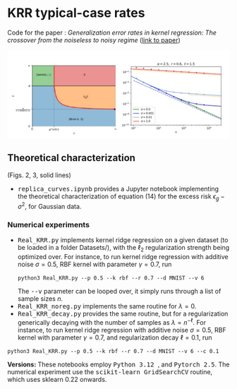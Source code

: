 # KRR typical-case rates

Code for the paper : <i>Generalization error rates in kernel regression: The crossover from the noiseless to noisy regime</i> (<a href="https://proceedings.neurips.cc/paper/2021/hash/543bec10c8325987595fcdc492a525f4-Abstract.html">link to paper</a>)

<p align="center"><img src="figures/crossovers.jpg" alt="illus" width="600"/></center></p>

## Theoretical characterization 
(Figs. 2, 3, solid lines)
- <tt>replica_curves.ipynb</tt> provides a Jupyter notebook implementing the theoretical characterization of equation (14) for the excess risk $\epsilon_g-\sigma^2$, for Gaussian data.

### Numerical experiments
- <tt>Real_KRR.py</tt> implements kernel ridge regression on a given dataset (to be loaded in a folder Datasets/), with the $\ell_2$ regularization strength being optimized over. For instance, to run kernel ridge regression with additive noise $\sigma=0.5$, RBF kernel with parameter $\gamma=0.7$, run
  ```
  python3 Real_KRR.py --p 0.5 --k rbf --r 0.7 --d MNIST --v 6
  ```
  The <tt>--v</tt> parameter can be looped over, it simply runs through a list of sample sizes $n$.
- <tt>Real_KRR_noreg.py</tt> implements the same routine for $\lambda=0$.
-  <tt>Real_KRR_decay.py</tt> provides the same routine, but for a regularization generically decaying with the number of samples as $\lambda=n^{-\ell}$. For instance, to run kernel ridge regression with additive noise $\sigma=0.5$, RBF kernel with parameter $\gamma=0.7$, and regularization decay $\ell=0.1$, run
  ```
  python3 Real_KRR.py --p 0.5 --k rbf --r 0.7 --d MNIST --v 6 --c 0.1
  ```
  
<b>Versions:</b> These notebooks employ <tt>Python 3.12 </tt>, and <tt>Pytorch 2.5</tt>. The numerical experiment use the <tt>scikit-learn GridSearchCV</tt> routine, which uses sklearn 0.22 onwards.
